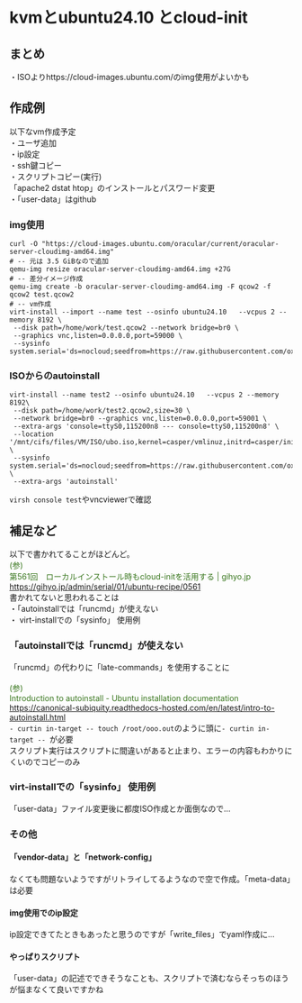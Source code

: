 # kvmとubuntu24.10 とcloud-init
## まとめ
・ISOよりhttps://cloud-images.ubuntu.com/のimg使用がよいかも
## 作成例
以下なvm作成予定  
・ユーザ追加  
・ip設定  
・ssh鍵コピー  
・スクリプトコピー(実行)  
 「apache2 dstat htop」のインストールとパスワード変更  
・「user-data」はgithub
### img使用
```
curl -O "https://cloud-images.ubuntu.com/oracular/current/oracular-server-cloudimg-amd64.img"
# -- 元は 3.5 GiBなので追加
qemu-img resize oracular-server-cloudimg-amd64.img +27G
# -- 差分イメージ作成
qemu-img create -b oracular-server-cloudimg-amd64.img -F qcow2 -f qcow2 test.qcow2
# -- vm作成
virt-install --import --name test --osinfo ubuntu24.10   --vcpus 2 --memory 8192 \
 --disk path=/home/work/test.qcow2 --network bridge=br0 \
 --graphics vnc,listen=0.0.0.0,port=59000 \
 --sysinfo system.serial='ds=nocloud;seedfrom=https://raw.githubusercontent.com/oxxpeh/pub/main/kvm/cl'
```
### ISOからのautoinstall
```
virt-install --name test2 --osinfo ubuntu24.10   --vcpus 2 --memory 8192\
 --disk path=/home/work/test2.qcow2,size=30 \
 --network bridge=br0 --graphics vnc,listen=0.0.0.0,port=59001 \
 --extra-args 'console=ttyS0,115200n8 --- console=ttyS0,115200n8' \
 --location '/mnt/cifs/files/VM/ISO/ubo.iso,kernel=casper/vmlinuz,initrd=casper/initrd' \
 --sysinfo system.serial='ds=nocloud;seedfrom=https://raw.githubusercontent.com/oxxpeh/pub/main/kvm/at/' \
 --extra-args 'autoinstall' 

```
`virsh console test`やvncviewerで確認
## 補足など
以下で書かれてることがほどんど。
<span style="color: #38761d;"><br>(参)<br>第561回　ローカルインストール時もcloud-initを活用する | gihyo.jp<br>https://gihyo.jp/admin/serial/01/ubuntu-recipe/0561</span><br>
書かれてないと思われることは  
・「autoinstallでは「runcmd」が使えない   
・ virt-installでの「sysinfo」 使用例  
### 「autoinstallでは「runcmd」が使えない
「runcmd」の代わりに「late-commands」を使用することに   
<span style="color: #38761d;"><br>(参)<br>Introduction to autoinstall - Ubuntu installation documentation<br>https://canonical-subiquity.readthedocs-hosted.com/en/latest/intro-to-autoinstall.html</span><br>
`- curtin in-target -- touch /root/ooo.out`のように頭に`- curtin in-target -- `が必要  
スクリプト実行はスクリプトに間違いがあると止まり、エラーの内容もわかりにくいのでコピーのみ
### virt-installでの「sysinfo」 使用例
  「user-data」ファイル変更後に都度ISO作成とか面倒なので…
### その他
#### 「vendor-data」と「network-config」
なくても問題ないようですがリトライしてるようなので空で作成。「meta-data」は必要  
#### img使用でのip設定
ip設定できてたときもあったと思うのですが「write_files」でyaml作成に…
#### やっぱりスクリプト
「user-data」の記述でできそうなことも、スクリプトで済むならそっちのほうが悩まなくて良いですかね  
